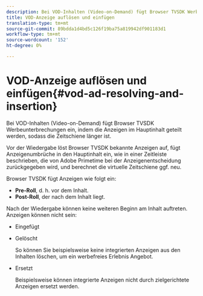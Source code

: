 ```yaml
---
description: Bei VOD-Inhalten (Video-on-Demand) fügt Browser TVSDK Werbeunterbrechungen ein, indem die Anzeigen im Hauptinhalt geteilt werden, sodass die Zeitschiene länger ist.
title: VOD-Anzeige auflösen und einfügen
translation-type: tm+mt
source-git-commit: 89bdda1d4bd5c126f19ba75a819942df901183d1
workflow-type: tm+mt
source-wordcount: '152'
ht-degree: 0%

---
```



# VOD-Anzeige auflösen und einfügen{#vod-ad-resolving-and-insertion}

Bei VOD-Inhalten (Video-on-Demand) fügt Browser TVSDK Werbeunterbrechungen ein, indem die Anzeigen im Hauptinhalt geteilt werden, sodass die Zeitschiene länger ist.

Vor der Wiedergabe löst Browser TVSDK bekannte Anzeigen auf, fügt Anzeigenumbrüche in den Hauptinhalt ein, wie in einer Zeitleiste beschrieben, die von Adobe Primetime bei der Anzeigenentscheidung zurückgegeben wird, und berechnet die virtuelle Zeitschiene ggf. neu.

Browser TVSDK fügt Anzeigen wie folgt ein:

* **Pre-Roll**, d. h. vor dem Inhalt.
* **Post-Roll**, der nach dem Inhalt liegt.

Nach der Wiedergabe können keine weiteren Beginn am Inhalt auftreten. Anzeigen können nicht sein:

* Eingefügt
* Gelöscht

   So können Sie beispielsweise keine integrierten Anzeigen aus den Inhalten löschen, um ein werbefreies Erlebnis Angebot.
* Ersetzt

   Beispielsweise können integrierte Anzeigen nicht durch zielgerichtete Anzeigen ersetzt werden.

